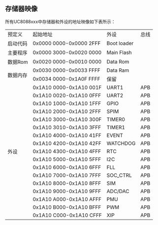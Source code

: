 ## 存储器映像

所有UC8088xxx中存储器和外设的地址映像如下表所示：



<table>
   <tr>
       <td>预定义</td>
       <td>起始地址</td>
       <td>外设</td>
       <td>总线</td>
	</tr>
	<tr>
       <td>启动代码</td>
       <td>0x0000 0000-0x0000 2FFF</td>
       <td>Boot loader </td>
       <td> </td>
	</tr>
	<tr>
       <td>主要程序</td>
       <td>0x0000 3000-0x0020 0000</td>
       <td>Main Flash </td>
       <td> </td>
	</tr>
	<tr>
       <td>数据Rom</td>
       <td>0x0020 0000-0x0010 0000</td>
       <td>Data Rom</td>
       <td> </td>
	</tr>
	<tr>
       <td rowspan="2">数据内存</td>
       <td>0x0030 0000-0x0033 FFFF</td>
       <td>Data Ram</td>
       <td> </td>
	</tr>
	<tr>
       <td>0x0034 0000-0x1A0F FFFF</td>
       <td>保留</td>
       <td> </td>
	</tr>
	<tr>
       <td rowspan="24">外设</td>
       <td>0x1A10 0000-0x1A10 001F</td>
       <td>UART1</td>
       <td>APB</td>
	</tr>
	<tr>
       <td>0x1A10 0020-0x1A10 0FFF</td>
       <td>UART2</td>
       <td>APB</td>
	</tr>
	<tr>
       <td>0x1A10 1000-0x1A10 1FFF</td>
       <td>GPIO</td>
       <td>APB</td>
	</tr>
	<tr>
       <td>0x1A10 2000-0x1A10 2FFF</td>
       <td>SPIM</td>
       <td>APB</td>
	</tr>
	<tr>
       <td>0x1A10 3000-0x1A10 300F</td>
       <td>TIMER0</td>
       <td>APB</td>
	</tr>
	<tr>
       <td>0x1A10 3010-0x1A10 3FFF</td>
       <td>TIMER1</td>
       <td>APB</td>
	</tr>
	<tr>
       <td>0x1A10 4000-0x1A10 41FF</td>
       <td>EVENT</td>
       <td>APB</td>
	</tr>
	<tr>
       <td>0x1A10 4200-0x1A10 42FF</td>
       <td>WATCHDOG</td>
       <td>APB</td>
	</tr>
	<tr>
       <td>0x1A10 4300-0x1A10 4FFF</td>
       <td>RTC</td>
       <td>APB</td>
	</tr>
	<tr>
       <td>0x1A10 5000-0x1A10 5FFF</td>
       <td>I2C</td>
       <td>APB</td>
	</tr>
	<tr>
       <td>0x1A10 6000-0x1A10 6FFF</td>
       <td>FLL</td>
       <td>APB</td>
	</tr>
	<tr>
       <td>0x1A10 7000-0x1A10 7FFF</td>
       <td>SOC_CTRL</td>
       <td>APB</td>
	</tr>
	<tr>
       <td>0x1A10 8000-0x1A10 8FFF</td>
       <td>SIM</td>
       <td>APB</td>
	</tr>
	<tr>
       <td>0x1A10 9000-0x1A10 9FFF</td>
       <td>ADC/DAC</td>
       <td>APB</td>
	</tr>
	<tr>
       <td>0x1A10 A000-0x1A10 AFFF</td>
       <td>PMU</td>
       <td>APB</td>
	</tr>
	<tr>
       <td>0x1A10 B000-0x1A10 BFFF</td>
       <td>PWM</td>
       <td>APB</td>
	</tr>
	<tr>
       <td>0x1A10 C000-0x1A10 CFFF</td>
       <td>XIP</td>
       <td>APB</td>
	</tr>
</table>
